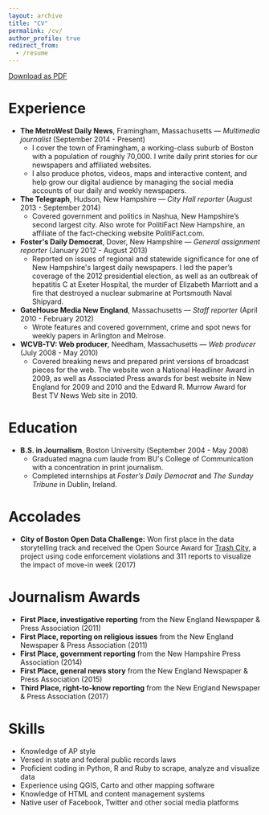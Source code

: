 ```yaml
---
layout: archive
title: "CV"
permalink: /cv/
author_profile: true
redirect_from:
  - /resume
---
```

[Download as PDF](https://jhaddadin.github.io/files/haddadin_resume_07_2017.pdf)

Experience
======
* **The MetroWest Daily News**, Framingham, Massachusetts — *Multimedia journalist* (September 2014 - Present)
  * I cover the town of Framingham, a working-class suburb of Boston with a population of roughly 70,000. I write daily print stories
  for our newspapers and affiliated websites.
  * I also produce photos, videos, maps and interactive content, and help grow our digital audience by managing the social media
  accounts of our daily and weekly newspapers.
* **The Telegraph**, Hudson, New Hampshire — *City Hall reporter* (August 2013 - September 2014)
  * Covered government and politics in Nashua, New Hampshire’s second largest city. Also wrote for PolitiFact New Hampshire, an affiliate of the fact-checking website PolitiFact.com.
* **Foster's Daily Democrat**, Dover, New Hampshire — *General assignment reporter* (January 2012 - August 2013)
  * Reported on issues of regional and statewide significance for one of New Hampshire's largest daily newspapers. I led the paper’s coverage of the 2012 presidential election, as well as an outbreak of hepatitis C at Exeter Hospital, the murder of Elizabeth Marriott and a fire that destroyed a nuclear submarine at Portsmouth Naval Shipyard.
* **GateHouse Media New England**, Massachusetts — *Staff reporter* (April 2010 - February 2012)
  * Wrote features and covered government, crime and spot news for weekly papers in Arlington and Melrose.
* **WCVB-TV: Web producer**, Needham, Massachusetts — *Web producer* (July 2008 - May 2010)
  * Covered breaking news and prepared print versions of broadcast pieces for the web. The website won a National Headliner Award in 2009, as well as Associated Press awards for best website in New England for 2009 and 2010 and the Edward R. Murrow Award for Best TV News Web site in 2010.

Education
======
* **B.S. in Journalism**, Boston University (September 2004 - May 2008)
  * Graduated magna cum laude from BU's College of Communication with a concentration in print journalism.
  * Completed internships at *Foster’s Daily Democrat* and *The Sunday Tribune* in Dublin, Ireland.

Accolades
======
* **City of Boston Open Data Challenge:** Won first place in the data storytelling track and received the Open Source Award for [Trash City](http://jhaddadin.github.io/trashcity), a project using code enforcement violations and 311 reports to visualize the impact of move-in week (2017)

Journalism Awards
======
* **First Place, investigative reporting** from the New England Newspaper & Press Association (2011)
* **First Place, reporting on religious issues** from the New England Newspaper & Press Association (2011)
* **First Place, government reporting** from the New Hampshire Press Association (2014)
* **First Place, general news story** from the New England Newspaper & Press Association (2015)
* **Third Place, right-to-know reporting** from the New England Newspaper & Press Association (2017)
  
Skills
======
* Knowledge of AP style
* Versed in state and federal public records laws
* Proficient coding in Python, R and Ruby to scrape, analyze and visualize data
* Experience using QGIS, Carto and other mapping software
* Knowledge of HTML and content management systems
* Native user of Facebook, Twitter and other social media platforms
